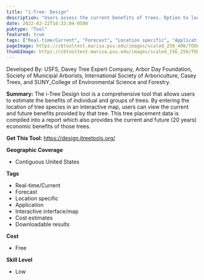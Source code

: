 ```yaml
---
title: "i-Tree: Design"
description: "Users assess the current benefits of trees. Option to look at data for the current year, in 100 years, and then as combined benefits over the next 10 years."
date: 2022-02-22T16:33:04-0500
pubtype: "Tool"
featured: true
tags: ["Real-time/Current", "Forecast", "Location specific", "Application", "Interactive interface/map", "Cost estimates", "Downloadable results"]
pageImage: https://cbtooltest.marisa.psu.edu/images/scaled_250_400/TOOLID_57.2_ScreenCapture-1.png
thumbImage: https://cbtooltest.marisa.psu.edu/images/scaled_156_250/TOOLID_57.2_ScreenCapture-1.png
---
```

Developed By: USFS, Davey Tree Expert Company, Arbor Day Foundation, Society of Municipal Arborists, International Society of Arboriculture, Casey Trees, and SUNY_College of Environmental Science and Forestry.

**Summary:** The i-Tree Design tool is a comprehensive tool that allows users to estimate the benefits of individual and groups of trees. By entering the location of tree species in an interactive map, users can view the current and future benefits provided by that tree. This tree placement data is compiled into a report which also provides the current and future (20 years) economic benefits of those trees.

__**Get This Tool:**__ https://design.itreetools.org/

__**Geographic Coverage**__
- Contiguous United States

__**Tags**__
-  Real-time/Current
-  Forecast
-  Location specific
-  Application
-  Interactive interface/map
-  Cost estimates
-  Downloadable results

__**Cost**__
- Free

__**Skill Level**__
- Low
